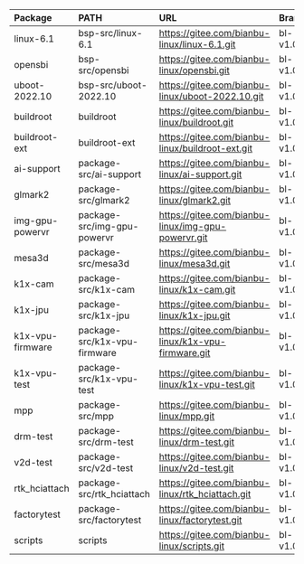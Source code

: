 
| Package          | PATH                         | URL                                                 | Branch    | Commit    |
|:-----------------|:-----------------------------|:----------------------------------------------------|:----------|:----------|
| linux-6.1        | bsp-src/linux-6.1            | https://gitee.com/bianbu-linux/linux-6.1.git        | bl-v1.0.y | 95d774cae |
| opensbi          | bsp-src/opensbi              | https://gitee.com/bianbu-linux/opensbi.git          | bl-v1.0.y | 94bf83c   |
| uboot-2022.10    | bsp-src/uboot-2022.10        | https://gitee.com/bianbu-linux/uboot-2022.10.git    | bl-v1.0.y | 41499876  |
| buildroot        | buildroot                    | https://gitee.com/bianbu-linux/buildroot.git        | bl-v1.0.y | c931bbf5  |
| buildroot-ext    | buildroot-ext                | https://gitee.com/bianbu-linux/buildroot-ext.git    | bl-v1.0.y | 2cc122c   |
| ai-support       | package-src/ai-support       | https://gitee.com/bianbu-linux/ai-support.git       | bl-v1.0.y | 1974ea5   |
| glmark2          | package-src/glmark2          | https://gitee.com/bianbu-linux/glmark2.git          | bl-v1.0.y | c6ede6f   |
| img-gpu-powervr  | package-src/img-gpu-powervr  | https://gitee.com/bianbu-linux/img-gpu-powervr.git  | bl-v1.0.y | e6d64fc   |
| mesa3d           | package-src/mesa3d           | https://gitee.com/bianbu-linux/mesa3d.git           | bl-v1.0.y | b5fd683   |
| k1x-cam          | package-src/k1x-cam          | https://gitee.com/bianbu-linux/k1x-cam.git          | bl-v1.0.y | 79dade7   |
| k1x-jpu          | package-src/k1x-jpu          | https://gitee.com/bianbu-linux/k1x-jpu.git          | bl-v1.0.y | 798a890   |
| k1x-vpu-firmware | package-src/k1x-vpu-firmware | https://gitee.com/bianbu-linux/k1x-vpu-firmware.git | bl-v1.0.y | fde12d1   |
| k1x-vpu-test     | package-src/k1x-vpu-test     | https://gitee.com/bianbu-linux/k1x-vpu-test.git     | bl-v1.0.y | f5d83cf   |
| mpp              | package-src/mpp              | https://gitee.com/bianbu-linux/mpp.git              | bl-v1.0.y | ca72db9   |
| drm-test         | package-src/drm-test         | https://gitee.com/bianbu-linux/drm-test.git         | bl-v1.0.y | 86a9f20   |
| v2d-test         | package-src/v2d-test         | https://gitee.com/bianbu-linux/v2d-test.git         | bl-v1.0.y | 27a6e21   |
| rtk_hciattach    | package-src/rtk_hciattach    | https://gitee.com/bianbu-linux/rtk_hciattach.git    | bl-v1.0.y | 9ce1210   |
| factorytest      | package-src/factorytest      | https://gitee.com/bianbu-linux/factorytest.git      | bl-v1.0.y | 66bb1f6   |
| scripts          | scripts                      | https://gitee.com/bianbu-linux/scripts.git          | bl-v1.0.y | ac02f29   |
